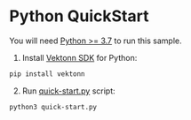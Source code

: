 # Python QuickStart

You will need [Python >= 3.7](https://www.python.org/downloads/) to run this sample.

1. Install [Vektonn SDK](https://pypi.org/project/vektonn/) for Python:
```bash
pip install vektonn
```

2. Run [quick-start.py](quick-start.py) script:
```bash
python3 quick-start.py
```
